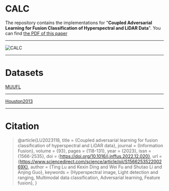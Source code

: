 # CALC
The repository contains the implementations for "**Coupled Adversarial Learning for Fusion Classification of Hyperspectral and LiDAR Data**". You can find [the PDF of this paper](https://www.sciencedirect.com/science/article/pii/S156625352200269X)
****
![CALC](https://github.com/Ding-Kexin/CALC/blob/main/figure/CALC.jpg)
****
# Datasets
[MUUFL](https://github.com/GatorSense/MUUFLGulfport/)
****
[Houston2013](http://www.grss-ieee.org/community/technical-committees/data-fusion/2013-ieee-grss-data-fusion-contest/)
****
# Citation
>@article{LU2023118,
>title = {Coupled adversarial learning for fusion classification of hyperspectral and LiDAR data},
journal = {Information Fusion},
volume = {93},
pages = {118-131},
year = {2023},
issn = {1566-2535},
doi = {https://doi.org/10.1016/j.inffus.2022.12.020},
url = {https://www.sciencedirect.com/science/article/pii/S156625352200269X},
author = {Ting Lu and Kexin Ding and Wei Fu and Shutao Li and Anjing Guo},
keywords = {Hyperspectral image, Light detection and ranging, Multimodal data classification, Adversarial learning, Feature fusion},
}
